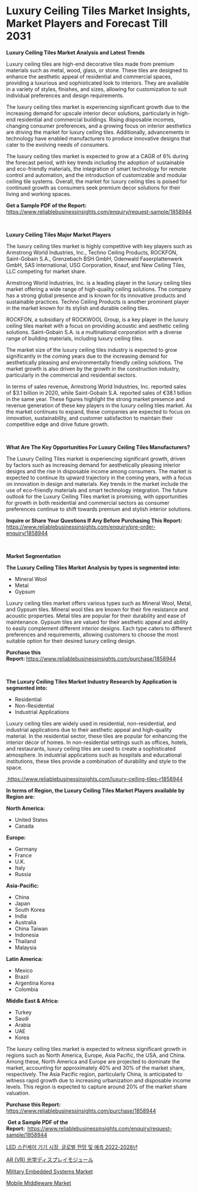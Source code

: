 <p><h1>Luxury Ceiling Tiles Market Insights, Market Players and Forecast Till 2031</h1></p><p><strong>Luxury Ceiling Tiles Market Analysis and Latest Trends</strong></p>
<p><p>Luxury ceiling tiles are high-end decorative tiles made from premium materials such as metal, wood, glass, or stone. These tiles are designed to enhance the aesthetic appeal of residential and commercial spaces, providing a luxurious and sophisticated look to interiors. They are available in a variety of styles, finishes, and sizes, allowing for customization to suit individual preferences and design requirements.</p><p>The luxury ceiling tiles market is experiencing significant growth due to the increasing demand for upscale interior decor solutions, particularly in high-end residential and commercial buildings. Rising disposable incomes, changing consumer preferences, and a growing focus on interior aesthetics are driving the market for luxury ceiling tiles. Additionally, advancements in technology have enabled manufacturers to produce innovative designs that cater to the evolving needs of consumers.</p><p>The luxury ceiling tiles market is expected to grow at a CAGR of 6% during the forecast period, with key trends including the adoption of sustainable and eco-friendly materials, the integration of smart technology for remote control and automation, and the introduction of customizable and modular ceiling tile systems. Overall, the market for luxury ceiling tiles is poised for continued growth as consumers seek premium decor solutions for their living and working spaces.</p></p>
<p><strong>Get a Sample PDF of the Report:&nbsp;</strong> <a href="https://www.reliablebusinessinsights.com/enquiry/request-sample/1858944">https://www.reliablebusinessinsights.com/enquiry/request-sample/1858944</a></p>
<p>&nbsp;</p>
<p><strong>Luxury Ceiling Tiles Major Market Players</strong></p>
<p><p>The luxury ceiling tiles market is highly competitive with key players such as Armstrong World Industries, Inc., Techno Ceiling Products, ROCKFON, Saint-Gobain S.A., Grenzebach BSH GmbH, Odenwald Faserplattenwerk GmbH, SAS International, USG Corporation, Knauf, and New Ceiling Tiles, LLC competing for market share.</p><p>Armstrong World Industries, Inc. is a leading player in the luxury ceiling tiles market offering a wide range of high-quality ceiling solutions. The company has a strong global presence and is known for its innovative products and sustainable practices. Techno Ceiling Products is another prominent player in the market known for its stylish and durable ceiling tiles.</p><p>ROCKFON, a subsidiary of ROCKWOOL Group, is a key player in the luxury ceiling tiles market with a focus on providing acoustic and aesthetic ceiling solutions. Saint-Gobain S.A. is a multinational corporation with a diverse range of building materials, including luxury ceiling tiles.</p><p>The market size of the luxury ceiling tiles industry is expected to grow significantly in the coming years due to the increasing demand for aesthetically pleasing and environmentally friendly ceiling solutions. The market growth is also driven by the growth in the construction industry, particularly in the commercial and residential sectors.</p><p>In terms of sales revenue, Armstrong World Industries, Inc. reported sales of $3.1 billion in 2020, while Saint-Gobain S.A. reported sales of €38.1 billion in the same year. These figures highlight the strong market presence and revenue generation of these key players in the luxury ceiling tiles market. As the market continues to expand, these companies are expected to focus on innovation, sustainability, and customer satisfaction to maintain their competitive edge and drive future growth.</p></p>
<p>&nbsp;</p>
<p><strong>What Are The Key Opportunities For Luxury Ceiling Tiles Manufacturers?</strong></p>
<p><p>The Luxury Ceiling Tiles market is experiencing significant growth, driven by factors such as increasing demand for aesthetically pleasing interior designs and the rise in disposable income among consumers. The market is expected to continue its upward trajectory in the coming years, with a focus on innovation in design and materials. Key trends in the market include the use of eco-friendly materials and smart technology integration. The future outlook for the Luxury Ceiling Tiles market is promising, with opportunities for growth in both residential and commercial sectors as consumer preferences continue to shift towards premium and stylish interior solutions.</p></p>
<p><strong>Inquire or Share Your Questions If Any Before Purchasing This Report:</strong> <a href="https://www.reliablebusinessinsights.com/enquiry/pre-order-enquiry/1858944">https://www.reliablebusinessinsights.com/enquiry/pre-order-enquiry/1858944</a></p>
<p>&nbsp;</p>
<p><strong>Market Segmentation</strong></p>
<p><strong>The Luxury Ceiling Tiles Market Analysis by types is segmented into:</strong></p>
<p><ul><li>Mineral Wool</li><li>Metal</li><li>Gypsum</li></ul></p>
<p><p>Luxury ceiling tiles market offers various types such as Mineral Wool, Metal, and Gypsum tiles. Mineral wool tiles are known for their fire resistance and acoustic properties. Metal tiles are popular for their durability and ease of maintenance. Gypsum tiles are valued for their aesthetic appeal and ability to easily complement different interior designs. Each type caters to different preferences and requirements, allowing customers to choose the most suitable option for their desired luxury ceiling design.</p></p>
<p><strong>Purchase this Report:&nbsp;</strong><a href="https://www.reliablebusinessinsights.com/purchase/1858944">https://www.reliablebusinessinsights.com/purchase/1858944</a></p>
<p>&nbsp;</p>
<p><strong>The Luxury Ceiling Tiles Market Industry Research by Application is segmented into:</strong></p>
<p><ul><li>Residential</li><li>Non-Residential</li><li>Industrial Applications</li></ul></p>
<p><p>Luxury ceiling tiles are widely used in residential, non-residential, and industrial applications due to their aesthetic appeal and high-quality material. In the residential sector, these tiles are popular for enhancing the interior décor of homes. In non-residential settings such as offices, hotels, and restaurants, luxury ceiling tiles are used to create a sophisticated atmosphere. In industrial applications such as hospitals and educational institutions, these tiles provide a combination of durability and style to the space.</p></p>
<p><a href="https://www.reliablebusinessinsights.com/luxury-ceiling-tiles-r1858944">&nbsp;https://www.reliablebusinessinsights.com/luxury-ceiling-tiles-r1858944</a></p>
<p><strong>In terms of Region, the Luxury Ceiling Tiles Market Players available by Region are:</strong></p>
<p>
    <p> <strong> North America: </strong>
        <ul>
            <li>United States</li>
            <li>Canada</li>
        </ul>
        </p> 
    <p> <strong> Europe: </strong>
        <ul>
            <li>Germany</li>
            <li>France</li>
            <li>U.K.</li>
            <li>Italy</li>
            <li>Russia</li>
        </ul>
        </p> 
    <p> <strong> Asia-Pacific: </strong>
        <ul>
            <li>China</li>
            <li>Japan</li>
            <li>South Korea</li>
            <li>India</li>
            <li>Australia</li>
            <li>China Taiwan</li>
            <li>Indonesia</li>
            <li>Thailand</li>
            <li>Malaysia</li>
        </ul>
        </p> 
    <p> <strong> Latin America: </strong>
        <ul>
            <li>Mexico</li>
            <li>Brazil</li>
            <li>Argentina Korea</li>
            <li>Colombia</li>
        </ul>
        </p> 
    <p> <strong> Middle East & Africa: </strong>
        <ul>
            <li>Turkey</li>
            <li>Saudi</li>
            <li>Arabia</li>
            <li>UAE</li>
            <li>Korea</li>
        </ul>
    </p>
    </p>
<p><p>The luxury ceiling tiles market is expected to witness significant growth in regions such as North America, Europe, Asia Pacific, the USA, and China. Among these, North America and Europe are projected to dominate the market, accounting for approximately 40% and 30% of the market share, respectively. The Asia Pacific region, particularly China, is anticipated to witness rapid growth due to increasing urbanization and disposable income levels. This region is expected to capture around 20% of the market share valuation.</p></p>
<p><strong>Purchase this Report: </strong><a href="https://www.reliablebusinessinsights.com/purchase/1858944">https://www.reliablebusinessinsights.com/purchase/1858944</a></p>
<p>&nbsp;<strong>Get a Sample PDF of the Report:&nbsp;&nbsp;</strong><a href="https://www.reliablebusinessinsights.com/enquiry/request-sample/1858944">https://www.reliablebusinessinsights.com/enquiry/request-sample/1858944</a></p>
<p><strong></strong></p>
<p><p><a href="https://github.com/hxzi07639916/Market-Research-Report-List-2/blob/main/2363895130145.md">LED 스킨케어 기기 시장, 글로벌 전망 및 예측 2022-2028년</a></p><p><a href="https://github.com/DayanaRunolfsdottir/Market-Research-Report-List-1/blob/main/8693120112138.md">AR (VR) 光学ディスプレイモジュール</a></p><p><a href="https://github.com/lorenzaSchmeler/Market-Research-Report-List-2/blob/main/military-embedded-systems-market.md">Military Embedded Systems Market</a></p><p><a href="https://github.com/ruddyyedelwadw/Market-Research-Report-List-3/blob/main/mobile-middleware-market.md">Mobile Middleware Market</a></p></p>